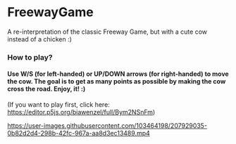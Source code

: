 # FreewayGame
A re-interpretation of the classic Freeway Game, but with a cute cow instead of a chicken :)

### How to play?
#### Use W/S (for left-handed) or UP/DOWN arrows (for right-handed) to move the cow. The goal is to get as many points as possible by making the cow cross the road. Enjoy, it! :)

(If you want to play first, click here: https://editor.p5js.org/biawenzel/full/Bym2NSnFm)

https://user-images.githubusercontent.com/103464198/207929035-0b82d2d4-298b-42fc-967a-aa8d3ec13489.mp4
